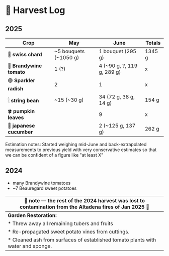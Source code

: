 # 🧺 Harvest Log

## 2025

| Crop     | **May**                                  | **June**     | **Totals** |
|--------------------------------------|----------|-------------|--------------|
| 🥬 **swiss chard**   |     ~5 bouquets (~1050 g)|  1 bouquet (295 g)     | 1345 g | 
| 🍅 **Brandywine tomato** | 1 (?)               |     4 (~90 g, ?, 119 g, 289 g)   | x |
| 🟣 **Sparkler radish**   | 2               |     1     |  x |
| 𓇛 **string bean**     |   ~15 (~30 g)             |      34 (72 g, 38 g, 14 g)    | 154 g |
| 🍀 **pumpkin leaves**            |             |     9      |  x |
| 🥒 **japanese cucumber**            |             |     2 (~125 g, 137 g)      |  262 g |

Estimation notes: Started weighing mid-June and back-extrapolated measurements to previous yield with very conservative estimates so that we can be confident of a figure like "at least X"

## 2024

* many Brandywine tomatoes
* ~7 Beauregard sweet potatoes
  


|🚒  note — the rest of the 2024 harvest was lost to contamination from the Altadena fires of Jan 2025 🚒| 
|----------------------------------------------------------------------------------------------------|
|  **Garden Restoration:**                                                                           |
| * Threw away all remaining tubers and fruits                                                       |
| * Re-propagated sweet potato vines from cuttings.                                                  |
| * Cleaned ash from surfaces of established tomato plants with water and sponge.                    |
